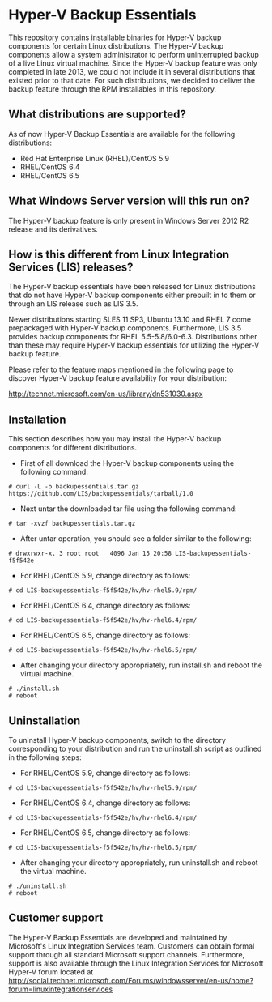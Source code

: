 Hyper-V Backup Essentials
=========================

This repository contains installable binaries for Hyper-V backup 
components for certain Linux distributions. The Hyper-V backup 
components allow a system administrator to perform uninterrupted
backup of a live Linux virtual machine. Since the Hyper-V backup
feature was only completed in late 2013, we could not include it
in several distributions that existed prior to that date. For such
distributions, we decided to deliver the backup feature through
the RPM installables in this repository.

What distributions are supported?
---------------------------------

As of now Hyper-V Backup Essentials are available for the following 
distributions:

* Red Hat Enterprise Linux (RHEL)/CentOS 5.9
* RHEL/CentOS 6.4
* RHEL/CentOS 6.5

What Windows Server version will this run on?
---------------------------------------------
The Hyper-V backup feature is only present in Windows Server 2012 R2 
release and its derivatives.

How is this different from Linux Integration Services (LIS) releases?
---------------------------------------------------------------------
The Hyper-V backup essentials have been released for Linux distributions
that do not have Hyper-V backup components either prebuilt in to them
or through an LIS release such as LIS 3.5.

Newer distributions starting SLES 11 SP3, Ubuntu 13.10 and RHEL 7
come prepackaged with Hyper-V backup components. Furthermore, LIS 3.5
provides backup components for RHEL 5.5-5.8/6.0-6.3. Distributions
other than these may require Hyper-V backup essentials for utilizing the
Hyper-V backup feature.

Please refer to the feature maps mentioned in the following page
to discover Hyper-V backup feature availability for your distribution:

http://technet.microsoft.com/en-us/library/dn531030.aspx

Installation
------------
This section describes how you may install the Hyper-V backup 
components for different distributions.<br>

* First of all download the Hyper-V backup components using the following
command:
```
# curl -L -o backupessentials.tar.gz https://github.com/LIS/backupessentials/tarball/1.0
```

* Next untar the downloaded tar file using the following command:
```
# tar -xvzf backupessentials.tar.gz
```

* After untar operation, you should see a folder similar to the following:
```
# drwxrwxr-x. 3 root root   4096 Jan 15 20:58 LIS-backupessentials-f5f542e
```

* For RHEL/CentOS 5.9, change directory as follows:
```
# cd LIS-backupessentials-f5f542e/hv/hv-rhel5.9/rpm/
```

* For RHEL/CentOS 6.4, change directory as follows:
```
# cd LIS-backupessentials-f5f542e/hv/hv-rhel6.4/rpm/
```

* For RHEL/CentOS 6.5, change directory as follows:
```
# cd LIS-backupessentials-f5f542e/hv/hv-rhel6.5/rpm/
```

* After changing your directory appropriately, run install.sh and reboot the virtual machine.
```
# ./install.sh
# reboot
```

Uninstallation
--------------
To uninstall Hyper-V backup components, switch to the directory corresponding
to your distribution and run the uninstall.sh script as outlined in the 
following steps:

* For RHEL/CentOS 5.9, change directory as follows:
```
# cd LIS-backupessentials-f5f542e/hv/hv-rhel5.9/rpm/
```

* For RHEL/CentOS 6.4, change directory as follows:
```
# cd LIS-backupessentials-f5f542e/hv/hv-rhel6.4/rpm/
```

* For RHEL/CentOS 6.5, change directory as follows:
```
# cd LIS-backupessentials-f5f542e/hv/hv-rhel6.5/rpm/
```

* After changing your directory appropriately, run uninstall.sh and reboot the virtual machine.
```
# ./uninstall.sh
# reboot
```

Customer support
----------------
The Hyper-V Backup Essentials are developed and maintained by Microsoft's Linux Integration Services team. Customers can obtain formal support through all standard Microsoft support channels. Furthermore, support is also available through the Linux Integration Services for Microsoft Hyper-V forum located at http://social.technet.microsoft.com/Forums/windowsserver/en-us/home?forum=linuxintegrationservices
